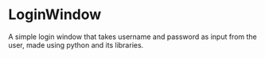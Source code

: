 # LoginWindow
A simple login window that takes username and password as input from the user, made using python and its libraries.
